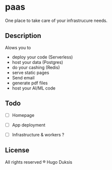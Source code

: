 # paas

One place to take care of your infrastrucure needs.

## Description

Alows you to 

* deploy your code (Serverless)
* host your data (Postgres)
* do your cashing (Redis)
* serve static pages
* Send email
* generate pdf files
* host your AI/ML code


## Todo

* [ ] Homepage
* [ ] App deployment
* [ ] Infrastructure & workers ?


## License

All rights reserved ® Hugo Duksis 
